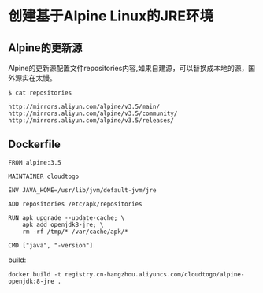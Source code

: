 # 创建基于Alpine Linux的JRE环境

## Alpine的更新源

Alpine的更新源配置文件repositories内容,如果自建源，可以替换成本地的源，国外源实在太慢。

```
$ cat repositories

http://mirrors.aliyun.com/alpine/v3.5/main/
http://mirrors.aliyun.com/alpine/v3.5/community/
http://mirrors.aliyun.com/alpine/v3.5/releases/
```

## Dockerfile 

```
FROM alpine:3.5

MAINTAINER cloudtogo

ENV JAVA_HOME=/usr/lib/jvm/default-jvm/jre

ADD repositories /etc/apk/repositories

RUN apk upgrade --update-cache; \
    apk add openjdk8-jre; \
    rm -rf /tmp/* /var/cache/apk/*

CMD ["java", "-version"]
```


build:

```
docker build -t registry.cn-hangzhou.aliyuncs.com/cloudtogo/alpine-openjdk:8-jre .
```